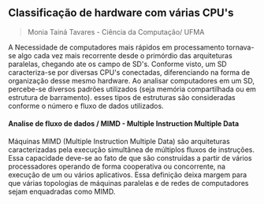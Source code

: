 ## Classificação de hardware com várias CPU's
> Monia Tainá Tavares - Ciência da Computação/ UFMA

A Necessidade de computadores mais rápidos em processamento tornava-se algo cada vez mais recorrente desde o primórdio das arquiteturas paralelas, chegando ate os campo de SD's. Conforme visto, um SD caracteriza-se por diversas CPU's conectadas, diferenciando na forma de organização desse mesmo hardware. 
Ao analisar computadores em um SD, percebe-se diversos padrões utilizados (seja memória compartilhada ou em estrutura de barramento). esses tipos de estruturas são consideradas conforme o número e fluxo de dados utilizados.

#### Analise de fluxo de dados / MIMD - Multiple Instruction Multiple Data

Máquinas MIMD (Multiple Instruction Multiple Data) são arquiteturas
caracterizadas pela execução simultânea de múltiplos fluxos de instruções. Essa capacidade
deve-se ao fato de que são construídas a partir de vários processadores operando de forma
cooperativa ou concorrente, na execução de um ou vários aplicativos. Essa definição deixa
margem para que várias topologias de máquinas paralelas e de redes de computadores
sejam enquadradas como MIMD. 

